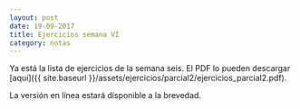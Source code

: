 ```yaml
---
layout: post
date: 19-09-2017
title: Ejercicios semana VI
category: notas
---
```


Ya está la lista de ejercicios de la semana seis. El PDF lo pueden descargar [aquí]({{ site.baseurl }}/assets/ejercicios/parcial2/ejercicios_parcial2.pdf).

La versión en línea estará disponible a la brevedad.
